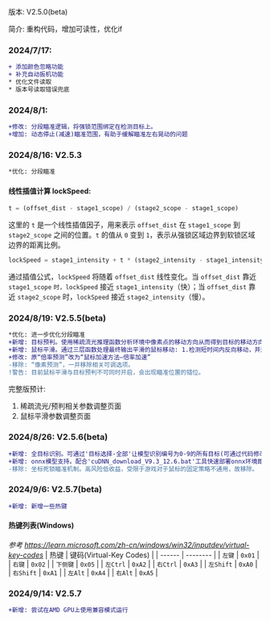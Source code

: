 版本: V2.5.0(beta)

简介: 重构代码，增加可读性，优化if

### 2024/7/17: 
```diff
+ 添加颜色忽略功能
+ 补充自动扳机功能
* 优化文件读取
* 版本号读取错误兜底
```

### 2024/8/1: 
```diff
+修改: 分段瞄准逻辑，将强锁范围绑定在检测目标上。
+增加: 动态停止(减速)瞄准范围，有助于缓解瞄准左右晃动的问题
```

### 2024/8/16: V2.5.3
```diff
*优化: 分段瞄准
```
#### 线性插值计算 lockSpeed: 
```python
t = (offset_dist - stage1_scope) / (stage2_scope - stage1_scope)
```
这里的 `t` 是一个线性插值因子，用来表示 `offset_dist` 在 `stage1_scope` 到 `stage2_scope` 之间的位置。`t` 的值从 `0` 变到 `1`，表示从强锁区域边界到软锁区域边界的距离比例。
```python
lockSpeed = stage1_intensity + t * (stage2_intensity - stage1_intensity)
```
通过插值公式，`lockSpeed` 将随着 `offset_dist` 线性变化。当 `offset_dist` 靠近 `stage1_scope` `时，lockSpeed` 接近 `stage1_intensity`（快）；当 `offset_dist` 靠近 `stage2_scope` 时，`lockSpeed` 接近 `stage2_intensity`（慢）。

### 2024/8/19: V2.5.5(beta)
```diff
*优化: 进一步优化分段瞄准
+新增: 目标预判。使用稀疏流光推理函数分析环境中像素点的移动方向从而得到目标的移动方向从而进行预判瞄准位置。在“预测方法—自动预测”进行开启。手动预测开发中。	
+新增: 鼠标平滑。通过三层函数处理最终输出平滑的鼠标移动: 1.检测短时间内反向移动，并进行过滤  2.检测到目标停止时，减慢速度以精确瞄准  3.指数平滑，将前一帧的位置与当前预测的位置进行加权平均，减少瞬间的大幅度的非常规鼠标移动。
+修改: 原“倍率预测”改为“鼠标加速方法—倍率加速”
-移除: “像素预测”，一并移除相关可调选项。
!警告: 目前鼠标平滑与目标预判不可同时开启，会出现瞄准位置的错位。

```
完整版预计: 
1. 稀疏流光/预判相关参数调整页面
2. 鼠标平滑参数调整页面

### 2024/8/26: V2.5.6(beta)
```diff
+新增: 全目标识别。可通过'目标选择-全部'让模型识别编号为0-9的所有目标(可通过代码修改上限)
+新增: onnx模型支持。配合'cuDNN_download_V9.3_12.6.bat'工具快速部署onnx环境即可支持GPU加速的onnx模型使用。
-移除: 坐标死锁瞄准机制。高风险低收益，受限于游戏对于鼠标的固定策略不通用，故移除。
```

### 2024/9/6: V2.5.7(beta)
```diff
+新增: 新增一些热键
```
#### 热键列表(Windows)
*参考 https://learn.microsoft.com/zh-cn/windows/win32/inputdev/virtual-key-codes*
| 热键 | 键码(Virtual-Key Codes) |
| ------ | -------- |
| `左键` | `0x01` |
| `右键` | `0x02` |
| `下侧键` | `0x05` |
| `左Ctrl` | `0xA2` |
| `右Ctrl` | `0xA3` |
| `左Shift` | `0xA0` |
| `右Shift` | `0xA1` |
| `左Alt` | `0xA4` |
| `右Alt` | `0xA5` |

### 2024/9/14: V2.5.7
```diff
+新增: 尝试在AMD GPU上使用兼容模式运行
```
